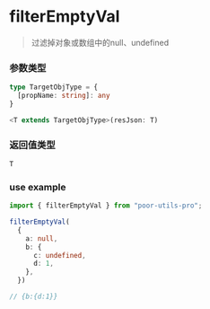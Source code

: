 # filterEmptyVal

> 过滤掉对象或数组中的null、undefined

### 参数类型

```ts
type TargetObjType = {
  [propName: string]: any
}

<T extends TargetObjType>(resJson: T)
```

### 返回值类型

```ts
T
```

### use example

```ts
import { filterEmptyVal } from "poor-utils-pro";

filterEmptyVal(
  {
    a: null,
    b: {
      c: undefined,
      d: 1,
    },
  }) 

// {b:{d:1}}
```